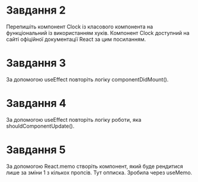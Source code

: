 # Завдання 2

Перепишіть компонент Clock із класового компонента на функціональний із використанням хуків. Компонент Clock доступний на сайті офіційної документації React за цим посиланням.

# Завдання 3

За допомогою useEffect повторіть логіку componentDidMount().

# Завдання 4

За допомогою useEffect повторіть логіку роботи, яка shouldComponentUpdate().

# Завдання 5

За допомогою React.memo створіть компонент, який буде рендитися лише за зміни 1 з кількох пропсів.
Тут опписка. Зробила через useMemo.